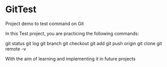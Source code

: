 # GitTest
Project demo to test command on Git

In this Test project, you are practicing the following commands:

git status
git log
git branch
git checkout
git add
git push origin
git clone
git remote -v

With the aim of learning and implementing it in future projects
